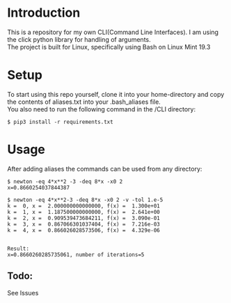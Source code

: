 # Introduction

This is a repository for my own CLI(Command Line Interfaces). I am using the click python library for handling of arguments.  
The project is built for Linux, specifically using Bash on Linux Mint 19.3

# Setup

To start using this repo yourself, clone it into your home-directory and copy the contents of aliases.txt into your .bash_aliases file.  
You also need to run the following command in the /CLI directory:
```
$ pip3 install -r requirements.txt
```

# Usage

After adding aliases the commands can be used from any directory:

```
$ newton -eq 4*x**2 -3 -deq 8*x -x0 2
x=0.8660254037844387

$ newton -eq 4*x**2-3 -deq 8*x -x0 2 -v -tol 1.e-5
k =  0, x =  2.000000000000000, f(x) =  1.300e+01
k =  1, x =  1.187500000000000, f(x) =  2.641e+00
k =  2, x =  0.909539473684211, f(x) =  3.090e-01
k =  3, x =  0.867066301037404, f(x) =  7.216e-03
k =  4, x =  0.866026028573506, f(x) =  4.329e-06


Result:
x=0.8660260285735061, number of iterations=5
```

## Todo:

See Issues
